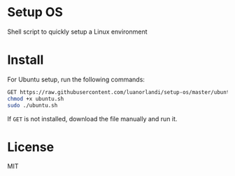 # Setup OS

Shell script to quickly setup a Linux environment

# Install

For Ubuntu setup, run the following commands:

```bash
GET https://raw.githubusercontent.com/luanorlandi/setup-os/master/ubuntu.sh > ubuntu.sh
chmod +x ubuntu.sh
sudo ./ubuntu.sh
```

If `GET` is not installed, download the file manually and run it.

# License

MIT
